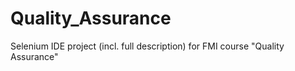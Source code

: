 # Quality_Assurance

Selenium IDE project (incl. full description) for FMI course "Quality Assurance"
